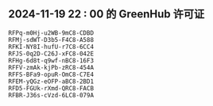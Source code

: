 ## 2024-11-19 22 : 00 的 GreenHub 许可证
```
RFPq-m0Hj-u2WB-9mC8-CDBD
RFMj-sdWT-D3b5-F4C8-A588
RFKI-NY8I-hufU-r7C8-6CC4
RFJS-0q2D-C26J-xFC8-042E
RFHg-6d8t-q9wf-nBC8-16F3
RFFV-zmAk-kjPb-zRC8-454A
RFFS-BFa9-opuR-OmC8-C7E4
RFEM-yQGz-eOFP-aBC8-2BD1
RFD5-FGUk-rXmd-QRC8-FACB
RFBR-J36s-cVzd-6LC8-079A
```
